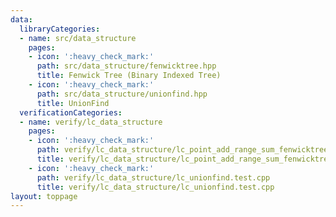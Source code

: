 ```yaml
---
data:
  libraryCategories:
  - name: src/data_structure
    pages:
    - icon: ':heavy_check_mark:'
      path: src/data_structure/fenwicktree.hpp
      title: Fenwick Tree (Binary Indexed Tree)
    - icon: ':heavy_check_mark:'
      path: src/data_structure/unionfind.hpp
      title: UnionFind
  verificationCategories:
  - name: verify/lc_data_structure
    pages:
    - icon: ':heavy_check_mark:'
      path: verify/lc_data_structure/lc_point_add_range_sum_fenwicktree.test.cpp
      title: verify/lc_data_structure/lc_point_add_range_sum_fenwicktree.test.cpp
    - icon: ':heavy_check_mark:'
      path: verify/lc_data_structure/lc_unionfind.test.cpp
      title: verify/lc_data_structure/lc_unionfind.test.cpp
layout: toppage
---
```

